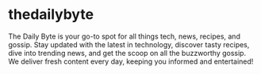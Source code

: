 # thedailybyte
The Daily Byte is your go-to spot for all things tech, news, recipes, and gossip. Stay updated with the latest in technology, discover tasty recipes, dive into trending news, and get the scoop on all the buzzworthy gossip. We deliver fresh content every day, keeping you informed and entertained!
